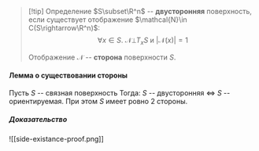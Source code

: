 >[!tip] Определение
>$S\subset\R^n$ -- **двусторонняя** поверхность, если существует отображение $\mathcal{N}\in C(S\rightarrow\R^n)$: $$\forall x\in S.\ \mathcal{N}\bot T_xS\ \text{и}\ |\mathcal{N}(x)|=1$$
>
>Отображение $\mathcal{N}$ -- **сторона** поверхности $S$.
#### Лемма о существовании стороны
Пусть $S$ -- связная поверхность
Тогда:
$S$ -- двусторонняя $\iff$ $S$ -- ориентируемая. При этом $S$ имеет ровно 2 стороны.
##### Доказательство 
![[side-existance-proof.png]]

